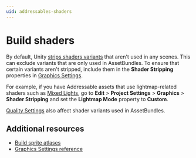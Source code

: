 ```yaml
---
uid: addressables-shaders
---
```


# Build shaders

By default, Unity [strips shaders variants](https://docs.unity3d.com/Manual/shader-variant-stripping.html) that aren't used in any scenes. This can exclude variants that are only used in AssetBundles. To ensure that certain variants aren't stripped, include them in the **Shader Stripping** properties in [Graphics Settings](https://docs.unity3d.com/Manual/class-GraphicsSettings.html).

For example, if you have Addressable assets that use lightmap-related shaders such as [Mixed Lights](https://docs.unity3d.com/Manual/LightModes-introduction.html#mixed), go to **Edit** &gt; **Project Settings** &gt; **Graphics** &gt; **Shader Stripping** and set the **Lightmap Mode** property to **Custom**.

[Quality Settings](https://docs.unity3d.com/Manual/class-QualitySettings.html) also affect shader variants used in AssetBundles.

## Additional resources

* [Build sprite atlases](AddressablesAndSpriteAtlases.md)
* [Graphics Settings reference](https://docs.unity3d.com/Manual/class-GraphicsSettings.html)